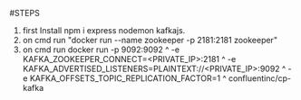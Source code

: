 #STEPS
1. first Install npm i express nodemon kafkajs.
2. on cmd run "docker run --name zookeeper -p 2181:2181 zookeeper"
3. on cmd run 
docker run -p 9092:9092 ^
-e KAFKA_ZOOKEEPER_CONNECT=<PRIVATE_IP>:2181 ^
-e KAFKA_ADVERTISED_LISTENERS=PLAINTEXT://<PRIVATE_IP>:9092 ^
-e KAFKA_OFFSETS_TOPIC_REPLICATION_FACTOR=1 ^
confluentinc/cp-kafka